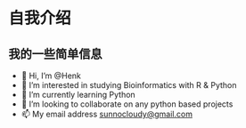 # 自我介绍
## 我的一些简单信息
- 👋 Hi, I’m @Henk
- 👀 I’m interested in studying Bioinformatics with R & Python
- 🌱 I’m currently learning Python
- 💞️ I’m looking to collaborate on any python based projects
- 📫 My email address sunnocloudy@gmail.com

<!---
Henk-D/Henk-D is a ✨ special ✨ repository because its `README.md` (this file) appears on your GitHub profile.
You can click the Preview link to take a look at your changes.
--->
